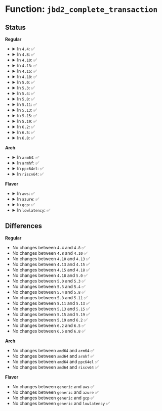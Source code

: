 # Function: <code>jbd2_complete_transaction</code>

## Status
<b>Regular</b>
<ul>
<li>
<details>
<summary>In <code>4.4</code>: ✅</summary>

```c
int jbd2_complete_transaction(journal_t *journal, tid_t tid);
```

**Collision:** Unique Global

**Inline:** No

**Transformation:** False

**Instances:**

```
In fs/jbd2/journal.c (ffffffff812f1720)
Location: fs/jbd2/journal.c:724
Inline: False
Direct callers:
  - fs/ext4/fsync.c:ext4_sync_file
  - fs/ext4/fsync.c:ext4_sync_file
  - fs/ext4/inode.c:ext4_evict_inode
  - fs/ext4/extents.c:ext4_fallocate
```
**Symbols:**

```
ffffffff812f1720-ffffffff812f17ba: jbd2_complete_transaction (STB_GLOBAL)
```
</details>
</li>
<li>
<details>
<summary>In <code>4.8</code>: ✅</summary>

```c
int jbd2_complete_transaction(journal_t *journal, tid_t tid);
```

**Collision:** Unique Global

**Inline:** No

**Transformation:** False

**Instances:**

```
In fs/jbd2/journal.c (ffffffff8131ef30)
Location: fs/jbd2/journal.c:726
Inline: False
Direct callers:
  - fs/ext4/fsync.c:ext4_sync_file
  - fs/ext4/fsync.c:ext4_sync_file
  - fs/ext4/inode.c:ext4_evict_inode
  - fs/ext4/extents.c:ext4_fallocate
```
**Symbols:**

```
ffffffff8131ef30-ffffffff8131efc9: jbd2_complete_transaction (STB_GLOBAL)
```
</details>
</li>
<li>
<details>
<summary>In <code>4.10</code>: ✅</summary>

```c
int jbd2_complete_transaction(journal_t *journal, tid_t tid);
```

**Collision:** Unique Global

**Inline:** No

**Transformation:** False

**Instances:**

```
In fs/jbd2/journal.c (ffffffff81334fb0)
Location: fs/jbd2/journal.c:726
Inline: False
Direct callers:
  - fs/ext4/fsync.c:ext4_sync_file
  - fs/ext4/fsync.c:ext4_sync_file
  - fs/ext4/inode.c:ext4_evict_inode
  - fs/ext4/extents.c:ext4_fallocate
```
**Symbols:**

```
ffffffff81334fb0-ffffffff81335049: jbd2_complete_transaction (STB_GLOBAL)
```
</details>
</li>
<li>
<details>
<summary>In <code>4.13</code>: ✅</summary>

```c
int jbd2_complete_transaction(journal_t *journal, tid_t tid);
```

**Collision:** Unique Global

**Inline:** No

**Transformation:** False

**Instances:**

```
In fs/jbd2/journal.c (ffffffff81349d50)
Location: fs/jbd2/journal.c:748
Inline: False
Direct callers:
  - fs/ext4/extents.c:ext4_fallocate
  - fs/ext4/fsync.c:ext4_sync_file
  - fs/ext4/fsync.c:ext4_sync_file
  - fs/ext4/inode.c:ext4_evict_inode
```
**Symbols:**

```
ffffffff81349d50-ffffffff81349de4: jbd2_complete_transaction (STB_GLOBAL)
```
</details>
</li>
<li>
<details>
<summary>In <code>4.15</code>: ✅</summary>

```c
int jbd2_complete_transaction(journal_t *journal, tid_t tid);
```

**Collision:** Unique Global

**Inline:** No

**Transformation:** False

**Instances:**

```
In fs/jbd2/journal.c (ffffffff8136e3a0)
Location: fs/jbd2/journal.c:764
Inline: False
Direct callers:
  - fs/ext4/extents.c:ext4_fallocate
  - fs/ext4/fsync.c:ext4_sync_file
  - fs/ext4/fsync.c:ext4_sync_file
  - fs/ext4/inode.c:ext4_evict_inode
```
**Symbols:**

```
ffffffff8136e3a0-ffffffff8136e434: jbd2_complete_transaction (STB_GLOBAL)
```
</details>
</li>
<li>
<details>
<summary>In <code>4.18</code>: ✅</summary>

```c
int jbd2_complete_transaction(journal_t *journal, tid_t tid);
```

**Collision:** Unique Global

**Inline:** No

**Transformation:** False

**Instances:**

```
In fs/jbd2/journal.c (ffffffff8139ca20)
Location: fs/jbd2/journal.c:761
Inline: False
Direct callers:
  - fs/ext4/extents.c:ext4_fallocate
  - fs/ext4/fsync.c:ext4_sync_file
  - fs/ext4/fsync.c:ext4_sync_file
  - fs/ext4/fsync.c:ext4_sync_file
  - fs/ext4/inode.c:ext4_evict_inode
```
**Symbols:**

```
ffffffff8139ca20-ffffffff8139caa1: jbd2_complete_transaction (STB_GLOBAL)
```
</details>
</li>
<li>
<details>
<summary>In <code>5.0</code>: ✅</summary>

```c
int jbd2_complete_transaction(journal_t *journal, tid_t tid);
```

**Collision:** Unique Global

**Inline:** No

**Transformation:** False

**Instances:**

```
In fs/jbd2/journal.c (ffffffff813b5790)
Location: fs/jbd2/journal.c:761
Inline: False
Direct callers:
  - fs/ext4/extents.c:ext4_fallocate
  - fs/ext4/fsync.c:ext4_sync_file
  - fs/ext4/fsync.c:ext4_sync_file
  - fs/ext4/fsync.c:ext4_sync_file
  - fs/ext4/inode.c:ext4_write_inode
  - fs/ext4/inode.c:ext4_evict_inode
```
**Symbols:**

```
ffffffff813b5790-ffffffff813b5811: jbd2_complete_transaction (STB_GLOBAL)
```
</details>
</li>
<li>
<details>
<summary>In <code>5.3</code>: ✅</summary>

```c
int jbd2_complete_transaction(journal_t *journal, tid_t tid);
```

**Collision:** Unique Global

**Inline:** No

**Transformation:** False

**Instances:**

```
In fs/jbd2/journal.c (ffffffff813dfe70)
Location: fs/jbd2/journal.c:744
Inline: False
Direct callers:
  - fs/ext4/extents.c:ext4_fallocate
  - fs/ext4/fsync.c:ext4_sync_file
  - fs/ext4/fsync.c:ext4_sync_file
  - fs/ext4/fsync.c:ext4_sync_file
  - fs/ext4/inode.c:ext4_write_inode
  - fs/ext4/inode.c:ext4_evict_inode
```
**Symbols:**

```
ffffffff813dfe70-ffffffff813dfefa: jbd2_complete_transaction (STB_GLOBAL)
```
</details>
</li>
<li>
<details>
<summary>In <code>5.4</code>: ✅</summary>

```c
int jbd2_complete_transaction(journal_t *journal, tid_t tid);
```

**Collision:** Unique Global

**Inline:** No

**Transformation:** False

**Instances:**

```
In fs/jbd2/journal.c (ffffffff813f9ec0)
Location: fs/jbd2/journal.c:742
Inline: False
Direct callers:
  - fs/ext4/extents.c:ext4_fallocate
  - fs/ext4/fsync.c:ext4_sync_file
  - fs/ext4/fsync.c:ext4_sync_file
  - fs/ext4/fsync.c:ext4_sync_file
  - fs/ext4/inode.c:ext4_write_inode
  - fs/ext4/inode.c:ext4_evict_inode
```
**Symbols:**

```
ffffffff813f9ec0-ffffffff813f9f4a: jbd2_complete_transaction (STB_GLOBAL)
```
</details>
</li>
<li>
<details>
<summary>In <code>5.8</code>: ✅</summary>

```c
int jbd2_complete_transaction(journal_t *journal, tid_t tid);
```

**Collision:** Unique Global

**Inline:** No

**Transformation:** False

**Instances:**

```
In fs/jbd2/journal.c (ffffffff81447e80)
Location: fs/jbd2/journal.c:741
Inline: False
Direct callers:
  - fs/ext4/extents.c:ext4_fallocate
  - fs/ext4/fsync.c:ext4_sync_file
  - fs/ext4/fsync.c:ext4_sync_file
  - fs/ext4/inode.c:ext4_write_inode
  - fs/ext4/inode.c:ext4_evict_inode
```
**Symbols:**

```
ffffffff81447e80-ffffffff81447f1f: jbd2_complete_transaction (STB_GLOBAL)
```
</details>
</li>
<li>
<details>
<summary>In <code>5.11</code>: ✅</summary>

```c
int jbd2_complete_transaction(journal_t *journal, tid_t tid);
```

**Collision:** Unique Global

**Inline:** No

**Transformation:** False

**Instances:**

```
In fs/jbd2/journal.c (ffffffff81464810)
Location: fs/jbd2/journal.c:826
Inline: False
Direct callers:
  - fs/ext4/inode.c:ext4_evict_inode
  - fs/ext4/fast_commit.c:ext4_fc_commit
```
**Symbols:**

```
ffffffff81464810-ffffffff814648af: jbd2_complete_transaction (STB_GLOBAL)
```
</details>
</li>
<li>
<details>
<summary>In <code>5.13</code>: ✅</summary>

```c
int jbd2_complete_transaction(journal_t *journal, tid_t tid);
```

**Collision:** Unique Global

**Inline:** No

**Transformation:** False

**Instances:**

```
In fs/jbd2/journal.c (ffffffff81469fa0)
Location: fs/jbd2/journal.c:826
Inline: False
Direct callers:
  - fs/ext4/inode.c:ext4_evict_inode
  - fs/ext4/fast_commit.c:ext4_fc_commit
```
**Symbols:**

```
ffffffff81469fa0-ffffffff8146a03f: jbd2_complete_transaction (STB_GLOBAL)
```
</details>
</li>
<li>
<details>
<summary>In <code>5.15</code>: ✅</summary>

```c
int jbd2_complete_transaction(journal_t *journal, tid_t tid);
```

**Collision:** Unique Global

**Inline:** No

**Transformation:** False

**Instances:**

```
In fs/jbd2/journal.c (ffffffff814c0320)
Location: fs/jbd2/journal.c:826
Inline: False
Direct callers:
  - fs/ext4/inode.c:ext4_evict_inode
  - fs/ext4/fast_commit.c:ext4_fc_commit
```
**Symbols:**

```
ffffffff814c0320-ffffffff814c03c2: jbd2_complete_transaction (STB_GLOBAL)
```
</details>
</li>
<li>
<details>
<summary>In <code>5.19</code>: ✅</summary>

```c
int jbd2_complete_transaction(journal_t *journal, tid_t tid);
```

**Collision:** Unique Global

**Inline:** No

**Transformation:** False

**Instances:**

```
In fs/jbd2/journal.c (ffffffff8154ab30)
Location: fs/jbd2/journal.c:828
Inline: False
Direct callers:
  - fs/ext4/inode.c:ext4_evict_inode
  - fs/ext4/fast_commit.c:ext4_fc_commit
  - fs/jbd2/journal.c:__jbd2_fc_end_commit
```
**Symbols:**

```
ffffffff8154ab30-ffffffff8154abda: jbd2_complete_transaction (STB_GLOBAL)
```
</details>
</li>
<li>
<details>
<summary>In <code>6.2</code>: ✅</summary>

```c
int jbd2_complete_transaction(journal_t *journal, tid_t tid);
```

**Collision:** Unique Global

**Inline:** No

**Transformation:** False

**Instances:**

```
In fs/jbd2/journal.c (ffffffff815e99c0)
Location: fs/jbd2/journal.c:825
Inline: False
Direct callers:
  - fs/ext4/inode.c:ext4_evict_inode
  - fs/ext4/fast_commit.c:ext4_fc_commit
  - fs/jbd2/journal.c:__jbd2_fc_end_commit
```
**Symbols:**

```
ffffffff815e99c0-ffffffff815e9a6a: jbd2_complete_transaction (STB_GLOBAL)
```
</details>
</li>
<li>
<details>
<summary>In <code>6.5</code>: ✅</summary>

```c
int jbd2_complete_transaction(journal_t *journal, tid_t tid);
```

**Collision:** Unique Global

**Inline:** No

**Transformation:** False

**Instances:**

```
In fs/jbd2/journal.c (ffffffff816217c0)
Location: fs/jbd2/journal.c:824
Inline: False
Direct callers:
  - fs/ext4/fast_commit.c:ext4_fc_commit
  - fs/jbd2/journal.c:__jbd2_fc_end_commit
```
**Symbols:**

```
ffffffff816217c0-ffffffff8162186a: jbd2_complete_transaction (STB_GLOBAL)
```
</details>
</li>
<li>
<details>
<summary>In <code>6.8</code>: ✅</summary>

```c
int jbd2_complete_transaction(journal_t *journal, tid_t tid);
```

**Collision:** Unique Global

**Inline:** No

**Transformation:** False

**Instances:**

```
In fs/jbd2/journal.c (ffffffff81659ce0)
Location: fs/jbd2/journal.c:813
Inline: False
Direct callers:
  - fs/ext4/fast_commit.c:ext4_fc_commit
  - fs/jbd2/journal.c:__jbd2_fc_end_commit
```
**Symbols:**

```
ffffffff81659ce0-ffffffff81659d87: jbd2_complete_transaction (STB_GLOBAL)
```
</details>
</li>
</ul>
<b>Arch</b>
<ul>
<li>
<details>
<summary>In <code>arm64</code>: ✅</summary>

```c
int jbd2_complete_transaction(journal_t *journal, tid_t tid);
```

**Collision:** Unique Global

**Inline:** No

**Transformation:** False

**Instances:**

```
In fs/jbd2/journal.c (ffff8000104d6b40)
Location: fs/jbd2/journal.c:742
Inline: False
Direct callers:
  - fs/ext4/extents.c:ext4_fallocate
  - fs/ext4/fsync.c:ext4_sync_file
  - fs/ext4/fsync.c:ext4_sync_file
  - fs/ext4/inode.c:ext4_write_inode
  - fs/ext4/inode.c:ext4_evict_inode
```
**Symbols:**

```
ffff8000104d6b40-ffff8000104d6c60: jbd2_complete_transaction (STB_GLOBAL)
```
</details>
</li>
<li>
<details>
<summary>In <code>armhf</code>: ✅</summary>

```c
int jbd2_complete_transaction(journal_t *journal, tid_t tid);
```

**Collision:** Unique Global

**Inline:** No

**Transformation:** False

**Instances:**

```
In fs/jbd2/journal.c (c0698db4)
Location: fs/jbd2/journal.c:742
Inline: False
Direct callers:
  - fs/ext4/extents.c:ext4_fallocate
  - fs/ext4/fsync.c:ext4_sync_file
  - fs/ext4/fsync.c:ext4_sync_file
  - fs/ext4/fsync.c:ext4_sync_file
  - fs/ext4/inode.c:ext4_write_inode
  - fs/ext4/inode.c:ext4_evict_inode
```
**Symbols:**

```
c0698db4-c0698eac: jbd2_complete_transaction (STB_GLOBAL)
```
</details>
</li>
<li>
<details>
<summary>In <code>ppc64el</code>: ✅</summary>

```c
int jbd2_complete_transaction(journal_t *journal, tid_t tid);
```

**Collision:** Unique Global

**Inline:** No

**Transformation:** False

**Instances:**

```
In fs/jbd2/journal.c (c0000000006116a0)
Location: fs/jbd2/journal.c:742
Inline: False
Direct callers:
  - fs/ext4/extents.c:ext4_fallocate
  - fs/ext4/fsync.c:ext4_sync_file
  - fs/ext4/fsync.c:ext4_sync_file
  - fs/ext4/fsync.c:ext4_sync_file
  - fs/ext4/inode.c:ext4_write_inode
  - fs/ext4/inode.c:ext4_evict_inode
```
**Symbols:**

```
c0000000006116a0-c0000000006117c4: jbd2_complete_transaction (STB_GLOBAL)
```
</details>
</li>
<li>
<details>
<summary>In <code>riscv64</code>: ✅</summary>

```c
int jbd2_complete_transaction(journal_t *journal, tid_t tid);
```

**Collision:** Unique Global

**Inline:** No

**Transformation:** False

**Instances:**

```
In fs/jbd2/journal.c (ffffffe00034ccbe)
Location: fs/jbd2/journal.c:742
Inline: False
Direct callers:
  - fs/ext4/extents.c:ext4_fallocate
  - fs/ext4/fsync.c:ext4_sync_file
  - fs/ext4/fsync.c:ext4_sync_file
  - fs/ext4/inode.c:ext4_write_inode
  - fs/ext4/inode.c:ext4_evict_inode
```
**Symbols:**

```
ffffffe00034ccbe-ffffffe00034cd5e: jbd2_complete_transaction (STB_GLOBAL)
```
</details>
</li>
</ul>
<b>Flavor</b>
<ul>
<li>
<details>
<summary>In <code>aws</code>: ✅</summary>

```c
int jbd2_complete_transaction(journal_t *journal, tid_t tid);
```

**Collision:** Unique Global

**Inline:** No

**Transformation:** False

**Instances:**

```
In fs/jbd2/journal.c (ffffffff813f24a0)
Location: fs/jbd2/journal.c:742
Inline: False
Direct callers:
  - fs/ext4/extents.c:ext4_fallocate
  - fs/ext4/fsync.c:ext4_sync_file
  - fs/ext4/fsync.c:ext4_sync_file
  - fs/ext4/fsync.c:ext4_sync_file
  - fs/ext4/inode.c:ext4_write_inode
  - fs/ext4/inode.c:ext4_evict_inode
```
**Symbols:**

```
ffffffff813f24a0-ffffffff813f252a: jbd2_complete_transaction (STB_GLOBAL)
```
</details>
</li>
<li>
<details>
<summary>In <code>azure</code>: ✅</summary>

```c
int jbd2_complete_transaction(journal_t *journal, tid_t tid);
```

**Collision:** Unique Global

**Inline:** No

**Transformation:** False

**Instances:**

```
In fs/jbd2/journal.c (ffffffff813e2f20)
Location: fs/jbd2/journal.c:742
Inline: False
Direct callers:
  - fs/ext4/extents.c:ext4_fallocate
  - fs/ext4/fsync.c:ext4_sync_file
  - fs/ext4/fsync.c:ext4_sync_file
  - fs/ext4/fsync.c:ext4_sync_file
  - fs/ext4/inode.c:ext4_write_inode
  - fs/ext4/inode.c:ext4_evict_inode
```
**Symbols:**

```
ffffffff813e2f20-ffffffff813e2faa: jbd2_complete_transaction (STB_GLOBAL)
```
</details>
</li>
<li>
<details>
<summary>In <code>gcp</code>: ✅</summary>

```c
int jbd2_complete_transaction(journal_t *journal, tid_t tid);
```

**Collision:** Unique Global

**Inline:** No

**Transformation:** False

**Instances:**

```
In fs/jbd2/journal.c (ffffffff813ef820)
Location: fs/jbd2/journal.c:742
Inline: False
Direct callers:
  - fs/ext4/extents.c:ext4_fallocate
  - fs/ext4/fsync.c:ext4_sync_file
  - fs/ext4/fsync.c:ext4_sync_file
  - fs/ext4/fsync.c:ext4_sync_file
  - fs/ext4/inode.c:ext4_write_inode
  - fs/ext4/inode.c:ext4_evict_inode
```
**Symbols:**

```
ffffffff813ef820-ffffffff813ef8aa: jbd2_complete_transaction (STB_GLOBAL)
```
</details>
</li>
<li>
<details>
<summary>In <code>lowlatency</code>: ✅</summary>

```c
int jbd2_complete_transaction(journal_t *journal, tid_t tid);
```

**Collision:** Unique Global

**Inline:** No

**Transformation:** False

**Instances:**

```
In fs/jbd2/journal.c (ffffffff81405200)
Location: fs/jbd2/journal.c:742
Inline: False
Direct callers:
  - fs/ext4/extents.c:ext4_fallocate
  - fs/ext4/fsync.c:ext4_sync_file
  - fs/ext4/fsync.c:ext4_sync_file
  - fs/ext4/fsync.c:ext4_sync_file
  - fs/ext4/inode.c:ext4_write_inode
  - fs/ext4/inode.c:ext4_evict_inode
```
**Symbols:**

```
ffffffff81405200-ffffffff8140528a: jbd2_complete_transaction (STB_GLOBAL)
```
</details>
</li>
</ul>

## Differences
<b>Regular</b>
<ul>
<li>
No changes between <code>4.4</code> and <code>4.8</code> ✅
</li>
<li>
No changes between <code>4.8</code> and <code>4.10</code> ✅
</li>
<li>
No changes between <code>4.10</code> and <code>4.13</code> ✅
</li>
<li>
No changes between <code>4.13</code> and <code>4.15</code> ✅
</li>
<li>
No changes between <code>4.15</code> and <code>4.18</code> ✅
</li>
<li>
No changes between <code>4.18</code> and <code>5.0</code> ✅
</li>
<li>
No changes between <code>5.0</code> and <code>5.3</code> ✅
</li>
<li>
No changes between <code>5.3</code> and <code>5.4</code> ✅
</li>
<li>
No changes between <code>5.4</code> and <code>5.8</code> ✅
</li>
<li>
No changes between <code>5.8</code> and <code>5.11</code> ✅
</li>
<li>
No changes between <code>5.11</code> and <code>5.13</code> ✅
</li>
<li>
No changes between <code>5.13</code> and <code>5.15</code> ✅
</li>
<li>
No changes between <code>5.15</code> and <code>5.19</code> ✅
</li>
<li>
No changes between <code>5.19</code> and <code>6.2</code> ✅
</li>
<li>
No changes between <code>6.2</code> and <code>6.5</code> ✅
</li>
<li>
No changes between <code>6.5</code> and <code>6.8</code> ✅
</li>
</ul>
<b>Arch</b>
<ul>
<li>
No changes between <code>amd64</code> and <code>arm64</code> ✅
</li>
<li>
No changes between <code>amd64</code> and <code>armhf</code> ✅
</li>
<li>
No changes between <code>amd64</code> and <code>ppc64el</code> ✅
</li>
<li>
No changes between <code>amd64</code> and <code>riscv64</code> ✅
</li>
</ul>
<b>Flavor</b>
<ul>
<li>
No changes between <code>generic</code> and <code>aws</code> ✅
</li>
<li>
No changes between <code>generic</code> and <code>azure</code> ✅
</li>
<li>
No changes between <code>generic</code> and <code>gcp</code> ✅
</li>
<li>
No changes between <code>generic</code> and <code>lowlatency</code> ✅
</li>
</ul>
